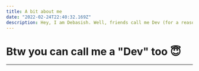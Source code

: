 ```yaml
---
title: A bit about me
date: "2022-02-24T22:40:32.169Z"
description: Hey, I am Debasish. Well, friends call me Dev (for a reason). This project is to showcase the product as portfolio to whoever wants to see my work and coding skills. This project is still in Baby Phase and I hope after finishing it everyone will call me Dev (not just my friends). Fingers crossed. Lots of codes incoming.
---
```

# Btw you can call me a "Dev" too 😇












___
